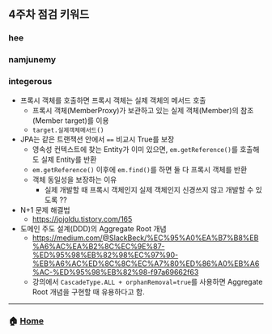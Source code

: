 ## 4주차 점검 키워드 

### hee


### namjunemy


### integerous
- 프록시 객체를 호출하면 프록시 객체는 실제 객체의 메서드 호출
  - 프록시 객체(MemberProxy)가 보관하고 있는 실제 객체(Member)의 참조(Member target)를 이용
  - `target.실제객체메서드()`
- JPA는 같은 트랜잭션 안에서 `==` 비교시 True를 보장
  - 영속성 컨텍스트에 찾는 Entity가 이미 있으면, `em.getReference()`를 호출해도 실제 Entity를 반환
  - `em.getReference()` 이후에 `em.find()`를 하면 둘 다 프록시 객체를 반환
  - 객체 동일성을 보장하는 이유
    - 실제 개발할 때 프록시 객체인지 실제 객체인지 신경쓰지 않고 개발할 수 있도록 ??
- N+1 문제 해결법
  - https://jojoldu.tistory.com/165
- 도메인 주도 설계(DDD)의 Aggregate Root 개념
  - https://medium.com/@SlackBeck/%EC%95%A0%EA%B7%B8%EB%A6%AC%EA%B2%8C%EC%9E%87-%ED%95%98%EB%82%98%EC%97%90-%EB%A6%AC%ED%8C%8C%EC%A7%80%ED%86%A0%EB%A6%AC-%ED%95%98%EB%82%98-f97a69662f63
  - 강의에서 `CascadeType.ALL + orphanRemoval=true`를 사용하면 Aggregate Root 개념을 구현할 때 유용하다고 함.
---
### :house: [Home](https://github.com/team-zunior/orm-jpa-basic)
